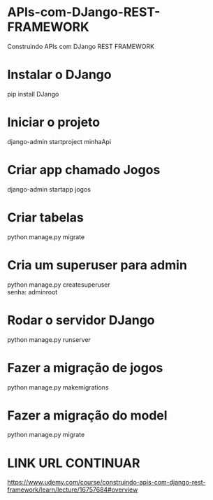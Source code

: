 # APIs-com-DJango-REST-FRAMEWORK
Construindo APIs com DJango REST FRAMEWORK

# Instalar o DJango
pip install DJango

# Iniciar o projeto
django-admin startproject minhaApi

# Criar app chamado Jogos
django-admin startapp jogos

# Criar tabelas
python manage.py migrate

# Cria um superuser para admin
python manage.py createsuperuser<br>
senha: adminroot

# Rodar o servidor DJango
python manage.py runserver

# Fazer a migração de jogos
python manage.py makemigrations

# Fazer a migração do model
python manage.py migrate

# LINK URL CONTINUAR
https://www.udemy.com/course/construindo-apis-com-django-rest-framework/learn/lecture/16757684#overview
